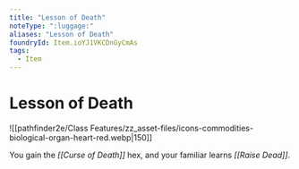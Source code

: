 ```yaml
---
title: "Lesson of Death"
noteType: ":luggage:"
aliases: "Lesson of Death"
foundryId: Item.ioYJ1VKCDnGyCmAs
tags:
  - Item
---
```


# Lesson of Death
![[pathfinder2e/Class Features/zz_asset-files/icons-commodities-biological-organ-heart-red.webp|150]]

You gain the _[[Curse of Death]]_ hex, and your familiar learns _[[Raise Dead]]_.
